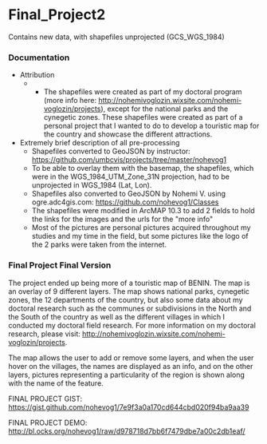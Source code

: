 # Final_Project2
Contains new data, with shapefiles unprojected (GCS_WGS_1984)
### Documentation

* Attribution 
    * * The shapefiles were created as part of my doctoral program (more info here: http://nohemivoglozin.wixsite.com/nohemi-voglozin/projects), except for the national parks and the cynegetic zones. These shapefiles 
    were created as part of a personal project that I wanted to do to develop a touristic map for the country and showcase the different attractions.
* Extremely brief description of all pre-processing
    * Shapefiles converted to GeoJSON by instructor: https://github.com/umbcvis/projects/tree/master/nohevog1
    * To be able to overlay them with the basemap, the shapefiles, which were in the WGS_1984_UTM_Zone_31N projection, had to be unprojected in WGS_1984 (Lat, Lon).
    * Shapefiles also converted to GeoJSON by Nohemi V. using ogre.adc4gis.com: https://github.com/nohevog1/Classes
    * The shapefiles were modified in ArcMAP 10.3 to add 2 fields to hold the links for the images and the urls for the "more info"
    * Most of the pictures are personal pictures acquired throughout my studies and my time in the field, but some pictures like the logo of the 2 parks were taken from the internet. 
    
### Final Project Final Version

The project ended up being more of a touristic map of BENIN. The map is an overlay of 9 different layers. The map shows national parks, cynegetic zones, the 12 departments of the country, but also some data about my doctoral research such as the communes or subdivisions in the North and the South of the country as well as the different villages in which I conducted my doctoral field research. 
For more information on my doctoral research, please visit: http://nohemivoglozin.wixsite.com/nohemi-voglozin/projects.

The map allows the user to add or remove some layers, and when the user hover on the villages, the names are displayed as an info, and on the other layers, pictures representing a particularity of the region is shown along with the name of the feature.

FINAL PROJECT GIST: https://gist.github.com/nohevog1/7e9f3a0a170cd644cbd020f94ba9aa39

FINAL PROJECT DEMO: http://bl.ocks.org/nohevog1/raw/d978718d7bb6f7479dbe7a00c2db1eaf/
